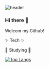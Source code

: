 ![header](https://capsule-render.vercel.app/api?type=venom&color=auto&height=300&section=header&text=capsule%20render&fontSize=90)

### Hi there 👋

Welcom my Github!

✨ Tech ✨

🌱 Studying 🌱


[![Top Langs](https://github-readme-stats.vercel.app/api/top-langs/?username=nonsignal007)](https://github.com/anuraghazra/github-readme-stats)

<!--
**nonsignal007/nonsignal007** is a ✨ _special_ ✨ repository because its `README.md` (this file) appears on your GitHub profile.

Here are some ideas to get you started:

- 🔭 I’m currently working on ...
- 🌱 I’m currently learning ...
- 👯 I’m looking to collaborate on ...
- 🤔 I’m looking for help with ...
- 💬 Ask me about ...
- 📫 How to reach me: ...
- 😄 Pronouns: ...
- ⚡ Fun fact: ...
-->
